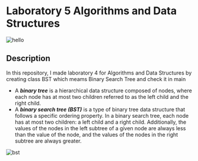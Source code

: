 # Laboratory 5 Algorithms and Data Structures
![hello](https://gifdb.com/images/high/hello-happy-bunny-uiuzqfis7uuekz2t.gif)

## Description
In this repository, I made laboratory 4 for Algorithms and Data Structures by creating class BST which meams Binary Search Tree and check it in main
+ A ***binary tree*** is a hierarchical data structure composed of nodes, where each node has at most two children referred to as the left child and the right child.
+ A ***binary search tree (BST)*** is a type of binary tree data structure that follows a specific ordering property. In a binary search tree, each node has at most two children: a left child and a right child. Additionally, the values of the nodes in the left subtree of a given node are always less than the value of the node, and the values of the nodes in the right subtree are always greater.

![bst](https://static.javatpoint.com/ds/images/binary-search-tree1.png)
